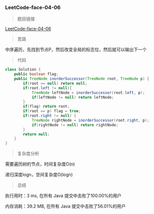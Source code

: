 ### LeetCode-face-04-06

> 题目链接

[LeetCode-face-04-06](https://leetcode-cn.com/problems/successor-lcci/)

> 思路

中序遍历，先找到节点P，然后改变全局的标志位，然后就可以输出下一个

> 代码

```java
class Solution {
    public boolean flag;
    public TreeNode inorderSuccessor(TreeNode root, TreeNode p) {
        if(root == null) return null;
        if(root.left != null){
            TreeNode leftNode = inorderSuccessor(root.left, p);
            if(leftNode != null) return leftNode;
        }
        if(flag) return root;
        if(root == p) flag = true;
        if(root.right != null) {
            TreeNode rightNode = inorderSuccessor(root.right, p);
            if(rightNode != null) return rightNode;
        }
        return null;
    }
}
```

> 复杂度分析

需要遍历树的节点，时间复杂度O(n) 

递归深度logn，空间复杂度O(logn)

> 总结

执行用时：3 ms, 在所有 Java 提交中击败了100.00%的用户

内存消耗：39.2 MB, 在所有 Java 提交中击败了56.01%的用户
